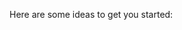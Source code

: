 
Here are some ideas to get you started:

<h3 style="color:red>- 🌱 I’m currently learning HTML ...</h3>

- 🥀 I’m looking for help with Programming...
 
- 💬 Ask me about ...

- ⚡ Fun fact: ...

